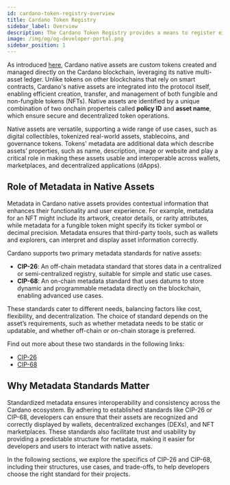 ```yaml
--- 
id: cardano-token-registry-overview
title: Cardano Token Registry 
sidebar_label: Overview 
description: The Cardano Token Registry provides a means to register either on-chain or off-chain token metadata that can map to on-chain identifiers. 
image: /img/og/og-developer-portal.png 
sidebar_position: 1 
--- 
```


As introduced [here](/docs/native-tokens), Cardano native assets are custom tokens created and managed directly on the Cardano blockchain, leveraging its native multi-asset ledger. Unlike tokens on other blockchains that rely on smart contracts, Cardano's native assets are integrated into the protocol itself, enabling efficient creation, transfer, and management of both fungible and non-fungible tokens (NFTs). Native assets are identified by a unique combination of two onchain properteis called **policy ID** and **asset name**, which ensure secure and decentralized token operations.

Native assets are versatile, supporting a wide range of use cases, such as digital collectibles, tokenized real-world assets, stablecoins, and governance tokens. Tokens' metadata are additional data which describe assets’ properties, such as name, description, image or website and play a critical role in making these assets usable and interoperable across wallets, marketplaces, and decentralized applications (dApps).

## Role of Metadata in Native Assets

Metadata in Cardano native assets provides contextual information that enhances their functionality and user experience. For example, metadata for an NFT might include its artwork, creator details, or rarity attributes, while metadata for a fungible token might specify its ticker symbol or decimal precision. Metadata ensures that third-party tools, such as wallets and explorers, can interpret and display asset information correctly.

Cardano supports two primary metadata standards for native assets:
- **CIP-26**: An off-chain metadata standard that stores data in a centralized or semi-centralized registry, suitable for simple and static use cases.
- **CIP-68**: An on-chain metadata standard that uses datums to store dynamic and programmable metadata directly on the blockchain, enabling advanced use cases.

These standards cater to different needs, balancing factors like cost, flexibility, and decentralization. The choice of standard depends on the asset’s requirements, such as whether metadata needs to be static or updatable, and whether off-chain or on-chain storage is preferred.

Find out more about these two standards in the following links:
* [CIP-26](/docs/native-tokens/token-registry/cardano-token-registry-cip26)
* [CIP-68](/docs/native-tokens/token-registry/cardano-token-registry-cip68)

## Why Metadata Standards Matter

Standardized metadata ensures interoperability and consistency across the Cardano ecosystem. By adhering to established standards like CIP-26 or CIP-68, developers can ensure that their assets are recognized and correctly displayed by wallets, decentralized exchanges (DEXs), and NFT marketplaces. These standards also facilitate trust and usability by providing a predictable structure for metadata, making it easier for developers and users to interact with native assets.

In the following sections, we explore the specifics of CIP-26 and CIP-68, including their structures, use cases, and trade-offs, to help developers choose the right standard for their projects.
